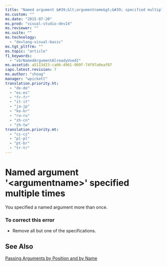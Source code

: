 ```yaml
---
title: "Named argument &#39;&lt;argumentname&gt;&#39; specified multiple times"
ms.custom: ""
ms.date: "2015-07-20"
ms.prod: "visual-studio-dev14"
ms.reviewer: ""
ms.suite: ""
ms.technology: 
  - "devlang-visual-basic"
ms.tgt_pltfrm: ""
ms.topic: "article"
f1_keywords: 
  - "vbrNamedArgumentAlreadyUsed1"
ms.assetid: a5113d23-ca66-4961-909f-74f97a0eaf87
caps.latest.revision: 7
ms.author: "shoag"
manager: "wpickett"
translation.priority.ht: 
  - "de-de"
  - "es-es"
  - "fr-fr"
  - "it-it"
  - "ja-jp"
  - "ko-kr"
  - "ru-ru"
  - "zh-cn"
  - "zh-tw"
translation.priority.mt: 
  - "cs-cz"
  - "pl-pl"
  - "pt-br"
  - "tr-tr"
---
```

# Named argument &#39;&lt;argumentname&gt;&#39; specified multiple times
You specified a named argument more than once.  
  
### To correct this error  
  
-   Remove all but one of the specifications.  
  
## See Also  
 [Passing Arguments by Position and by Name](../Topic/Passing%20Arguments%20by%20Position%20and%20by%20Name%20\(Visual%20Basic\).md)